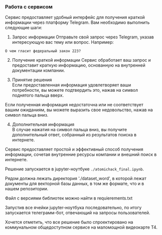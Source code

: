 ### Работа с сервисом
Сервис предоставляет удобный интерфейс для получения краткой информации через платформу Telegram. Вам необходимо выполнить следующие шаги:</br>

1. Запрос информации
Отправьте свой запрос через Telegram, указав интересующую вас тему или вопрос. Например:

```
О чем гласит федеральный закон 223? 
```

2. Получение краткой информации
Сервис обработает ваш запрос и предоставит краткую информацию, основанную на внутренней документации компании.</br>

3. Принятие решения </br>
Если предоставленная информация удовлетворяет ваши потребности, вы можете подтвердить это, нажав на символ поднятого пальца вверх. </br>

Если полученная информация недостаточна или не соответствует вашим ожиданиям, вы можете выразить свое недовольство, нажав на символ пальца вниз.</br>

4. Дополнительная информация </br>
В случае нажатия на символ пальца вниз, вы получите дополнительный ответ, собранный из результатов поиска в интернете.</br>

Сервис предоставляет простой и эффективный способ получения информации, сочетая внутренние ресурсы компании и внешний поиск в интернете.</br>

Решение запускается в jupyter-ноутбуке ```./atomichack_final.ipynb```.

Рядом должна лежать директория './dataset_word',  в которой лежат документы для векторной базы данных, в том же формате, что и в нашем репозитории.

Файл с версиями библиотек можно найти в requierements.txt

Запустив все ячейки jupyter-ноутбука последовательно, по итогу запускается телеграмм-бот, отвечающий на запросы пользователей.

Хочется отметить, что все решение было спроектировано на коммунальном общедоступном сервисе на маломощной видеокарте T4.



